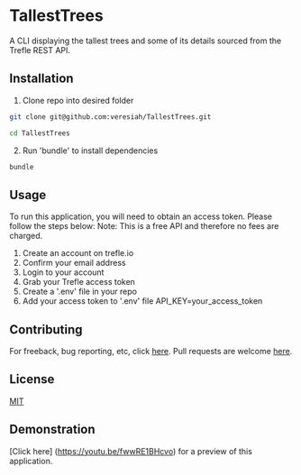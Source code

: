 # TallestTrees

 A CLI displaying the tallest trees and some of its details sourced from the Trefle REST API. 
 
## Installation

 1. Clone repo into desired folder 
 ```bash 
 git clone git@github.com:veresiah/TallestTrees.git 
 ``` 
 
 ```bash 
 cd TallestTrees
 ```
 2. Run 'bundle' to install dependencies 
 ```bash 
 bundle 
 ```
 ## Usage 
 
 To run this application, you will need to obtain an access token. Please follow the steps below: 
Note: This is a free API and therefore no fees are charged. 

 1. Create an account on trefle.io
 2. Confirm your email address
 3. Login to your account
 4. Grab your Trefle access token 
 5. Create a '.env' file in your repo
 6. Add your access token to '.env' file 
   API_KEY=your_access_token
 
 ## Contributing 
  
 For freeback, bug reporting, etc, click [here](https://github.com/veresiah/TallestTrees/issues).
 Pull requests are welcome [here](https://github.com/veresiah/TallestTrees/pulls).
 
   
 ## License 
 [MIT](https://github.com/veresiah/TallestTrees/blob/main/LICENSE)
 
 ## Demonstration  
 [Click here] (https://youtu.be/fwwRE1BHcvo) for a preview of this application.
